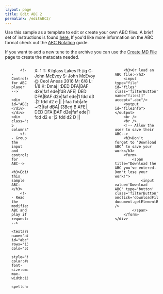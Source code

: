 ```yaml
---
layout: page
title: Edit ABC 2
permalink: /editABC2/
---
```


Use this sample as a template to edit or create your own ABC files.
A brief set of instructions is found <a href="/editingABC/">here.</a> If you'd like more information on the ABC format check out the
<a href="http://abcnotation.com/wiki/abc:standard:v2.1">ABC Notation</a>
guide.

If you want to add a new tune to the archive you can use the
[Create MD File](/createMD/) page to create the metadata needed.

<!-- Area to store unrolled ABC -->
<textarea id="ABCprocessed" style="display:none;"></textarea>

<!-- Area to store filename for download -->
<textarea id="filename" style="display:none;"></textarea>

<div class="row small-up-1 medium-up-2 large-up-2">
    <div class="small-7 columns">
        <!-- Draw the dots -->
        <div class="output">
            <div id="paper0" class="paper"></div>
        </div>

        <!-- Controls for ABC player -->
        <div id="ABCplayer"></div>
    </div>
    <div class="small-5 columns">
        <!-- Group the input and controls for ABC-->
        <h3>Edit this sample ABC:</h3>
        <!-- Read the modified ABC and play if requested -->
        <textarea name='abc' id="abc" rows="13" cols="55"
        style="background-color:#ebebeb; font-size:small; max-width:100%;"
        spellcheck="false">
X: 1
T: Kilglass Lakes
R: jig
C: John McEvoy
S: John McEvoy @ Ceol Aneas 2016
M: 6/8
L: 1/8
K: Dmaj
|:DED DFA|BAF d2e|faf ede|fdB AFE|
DED DFA|BAF d2e|faf ede|1 fdd d3 :|2 fdd d2 e ||
|:faa fbb|afe ~f3|faf dBA| (3Bcd B AFE|
DED DFA|BAF d2e|faf ede|1 fdd d2 e :|2 fdd d2 D ||
        </textarea>
        <!-- Show errors -->
        <div id='warnings'></div>

        <h3>Or load an ABC file:</h3>
        <input type="file" id="files" class='filterButton' name="files[]" accept=".abc"/>
        <output id="fileInfo"></output>
        <br />
        <br />
        <!-- Allow the user to save their ABC-->
        <h3>Don’t forget to ‘Download ABC’ to save your work</h3>
        <form>
            <span title="Download the ABC you've entered. Don't lose your work!">
                <input value='Download ABC' type='button' class='filterButton' onclick='downloadFile(document.getElementById("filename").value, document.getElementById("abc").value)' />
            </span>
        </form>
    </div>
</div>


<script src="{{ site.js_host }}/js/webpage_tools.js"></script>

<script>
$(document).ready(function()
{
    // Check for the various File API support.
    var fileInfo = document.getElementById('fileInfo');
    if (window.File && window.FileReader && window.FileList && window.Blob) {
        document.getElementById('files').addEventListener('change', handleFileSelect, false);
    } else {
        fileInfo.innerHTML = 'The File APIs are not fully supported in this browser.';
    }

	// Create the ABC player
	ABCplayer.innerHTML = createABCplayer('processed', 'abcplayer_tunepage', '{{ site.defaultABCplayer }}');

	// Get ready to play the initial ABC
	ABCprocessed.value = preProcessABC(abc.value);

	// Set the filename for downloading
	document.getElementById("filename").innerHTML = slugify(getABCtitle(ABCprocessed.value)) + '.abc';

	// If the ABC changes get ready to play the revised ABC
	$('#abc').change(function() {
		ABCprocessed.value = preProcessABC(abc.value);

		// Reset the filename for downloading
	    document.getElementById("filename").innerHTML = slugify(getABCtitle(ABCprocessed.value)) + '.abc';
	});

    // Display the ABC in the textbox as dots
    abc_editor = new window.ABCJS.Editor("abc", { paper_id: "paper0", warnings_id:"warnings", render_options: {responsive: 'resize'}, indicate_changed: "true" });
});

function handleFileSelect(evt) {
    evt.stopPropagation();
    evt.preventDefault();

    var files = evt.target.files; // FileList object.

    // files is a FileList of File objects. List some properties.
    for (var i = 0, f; f = files[i]; i++) {
        var reader = new FileReader();

        reader.onload = function(e) {
            // Is ABC file valid?
            if ((getABCheaderValue("X:", this.result) == '')
                || (getABCheaderValue("T:", this.result) == '')
                || (getABCheaderValue("K:", this.result) == '')) { fileInfo.innerHTML = "Invalid ABC file";
                return (1);
            }

            // Load the new dots
            abc.value = this.result;
            // Display the ABC in the textbox as dots
            abc_editor = new window.ABCJS.Editor("abc", { paper_id: "paper0", warnings_id:"warnings", render_options: {responsive: 'resize'}, indicate_changed: "true" });

            // set up player
            ABCprocessed.value = preProcessABC(this.result);            
            if (ABCplayer.innerHTML.includes("playABC")) {
                // already loaded a tune which might be playing
                stopABC("ABCprocessed");
            }
        };
        reader.readAsText(f);
    }
}

function triggerEvent(elem, event) {
    console.log(event);
  var clickEvent = new Event(event); // Create the event.
  elem.dispatchEvent(clickEvent);    // Dispatch the event.
}
</script>
